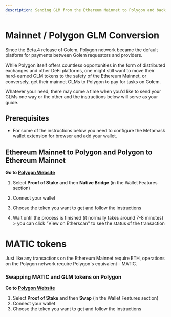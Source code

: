 ```yaml
---
description: Sending GLM from the Ethereum Mainnet to Polygon and back.
---
```


# Mainnet / Polygon GLM Conversion

Since the Beta.4 release of Golem, Polygon network became the default platform for payments between Golem requestors and providers.

While Polygon itself offers countless opportunities in the form of distributed exchanges and other DeFi platforms, one might still want to move their hard-earned GLM tokens to the safety of the Ethereum Mainnet, or conversely, get their mainnet GLMs to Polygon to pay for tasks on Golem.

Whatever your need, there may come a time when you'd like to send your GLMs one way or the other and the instructions below will serve as your guide.

## Prerequisites

* For some of the instructions below you need to configure the Metamask wallet extension for browser and add your wallet.   


## Ethereum Mainnet to Polygon and Polygon to Ethereum Mainnet

**Go to** [**Polygon Website**](https://wallet.polygon.technology)

1. Select **Proof of Stake** and then **Native Bridge** (in the Wallet Features section)

2. Connect your wallet

3. Choose the token you want to get and follow the instructions

4. Wait until the process is finished (it normally takes around 7-8 minutes) > you can click "View on Etherscan" to see the status of the transaction

# MATIC tokens

Just like any transactions on the Ethereum Mainnet require ETH, operations on the Polygon network require Polygon's equivalent - MATIC.

### Swapping MATIC and GLM tokens on Polygon

**Go to** [**Polygon Website**](https://wallet.polygon.technology)
1. Select **Proof of Stake** and then **Swap** (in the Wallet Features section)
2. Connect your wallet
3. Choose the token you want to get and follow the instructions



